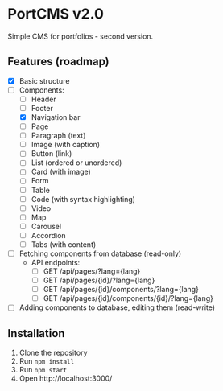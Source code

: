 # PortCMS v2.0

Simple CMS for portfolios - second version.

## Features (roadmap)
- [x] Basic structure
- [ ] Components:
  - [ ] Header
  - [ ] Footer
  - [x] Navigation bar
  - [ ] Page
  - [ ] Paragraph (text)
  - [ ] Image (with caption)
  - [ ] Button (link)
  - [ ] List (ordered or unordered)
  - [ ] Card (with image)
  - [ ] Form
  - [ ] Table
  - [ ] Code (with syntax highlighting)
  - [ ] Video
  - [ ] Map
  - [ ] Carousel
  - [ ] Accordion
  - [ ] Tabs (with content)
- [ ] Fetching components from database (read-only)
  - API endpoints:
    - [ ] GET /api/pages/?lang={lang}
    - [ ] GET /api/pages/{id}/?lang={lang}
    - [ ] GET /api/pages/{id}/components/?lang={lang}
    - [ ] GET /api/pages/{id}/components/{id}/?lang={lang}
- [ ] Adding components to database, editing them (read-write)

## Installation
1. Clone the repository
2. Run `npm install`
3. Run `npm start`
4. Open http://localhost:3000/